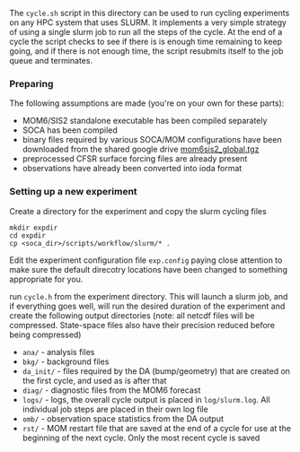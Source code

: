 The `cycle.sh` script in this directory can be used to run cycling experiments on any HPC
system that uses SLURM. It implements a very simple strategy of using a single slurm job to
run all the steps of the cycle. At the end of a cycle the script checks to see if there is
is enough time remaining to keep going, and if there is not enough time, the script resubmits itself
to the job queue and terminates.

### Preparing ###

The following assumptions are made (you're on your own for these parts):
* MOM6/SIS2 standalone executable has been compiled separately
* SOCA has been compiled
* binary files required by various SOCA/MOM configurations have been downloaded from the 
shared google drive [mom6sis2_global.tgz](https://drive.google.com/open?id=1uDwWsuaMs_8M8yHiIVJRhGj99dYtDSKX)
* preprocessed CFSR surface forcing files are already present
* observations have already been converted into ioda format

### Setting up a new experiment ###

Create a directory for the experiment and copy the slurm cycling files

```
mkdir expdir
cd expdir
cp <soca_dir>/scripts/workflow/slurm/* .
```

Edit the experiment configuration file `exp.config` paying close attention to make sure the 
default direcotry locations have been changed to something appropriate for you.

run `cycle.h` from the experiment directory. This will launch a slurm job, and if everything goes 
well, will run the desired duration of the experiment and create the following output directories (note: all netcdf files 
will be compressed. State-space files also have their precision reduced before being compressed)
* `ana/` -  analysis files
* `bkg/` -  background files
* `da_init/` - files required by the DA (bump/geometry) that are created on the first cycle, and used as is after that
* `diag/` - diagnostic files from the MOM6 forecast
* `logs/` - logs, the overall cycle output is placed in `log/slurm.log`. All individual job steps are placed in their own log file
* `omb/` - observation space statistics from the DA output
* `rst/` - MOM restart file that are saved at the end of a cycle for use at the beginning of
  the next cycle. Only the most recent cycle is saved
